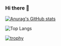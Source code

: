 ### Hi there 👋

[![Anurag's GitHub stats](https://github-readme-stats.vercel.app/api?username=Stardreama)](https://github.com/anuraghazra/github-readme-stats)


![Top Langs](https://github-readme-stats.vercel.app/api/top-langs/?username=Stardreama&size_weight=0.5&count_weight=0.5)

[![trophy](https://github-profile-trophy.vercel.app/?username=Stardreama)](https://github.com/ryo-ma/github-profile-trophy)
<!--
**Stardreama/Stardreama** is a ✨ _special_ ✨ repository because its `README.md` (this file) appears on your GitHub profile.

Here are some ideas to get you started:

- 🔭 I’m currently working on ...
- 🌱 I’m currently learning ...
- 👯 I’m looking to collaborate on ...
- 🤔 I’m looking for help with ...
- 💬 Ask me about ...
- 📫 How to reach me: ...
- 😄 Pronouns: ...
- ⚡ Fun fact: ...
-->
